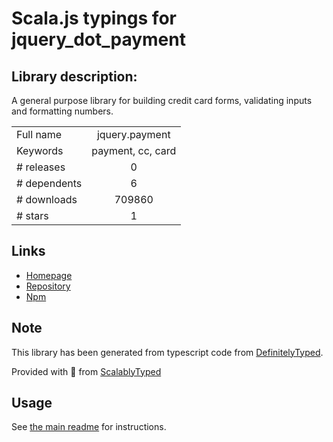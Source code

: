 
# Scala.js typings for jquery_dot_payment


## Library description:
A general purpose library for building credit card forms, validating inputs and formatting numbers.

|                    |                 |
| ------------------ | :-------------: |
| Full name          | jquery.payment |
| Keywords           | payment, cc, card |
| # releases         | 0 |
| # dependents       | 6 |
| # downloads        | 709860 |
| # stars            | 1 |

## Links
- [Homepage](https://github.com/stripe/jquery.payment#readme)
- [Repository](https://github.com/stripe/jquery.payment)
- [Npm](https://www.npmjs.com/package/jquery.payment)
    


## Note
This library has been generated from typescript code from [DefinitelyTyped](https://definitelytyped.org).

Provided with :purple_heart: from [ScalablyTyped](https://github.com/oyvindberg/ScalablyTyped)

## Usage
See [the main readme](../../readme.md) for instructions.


